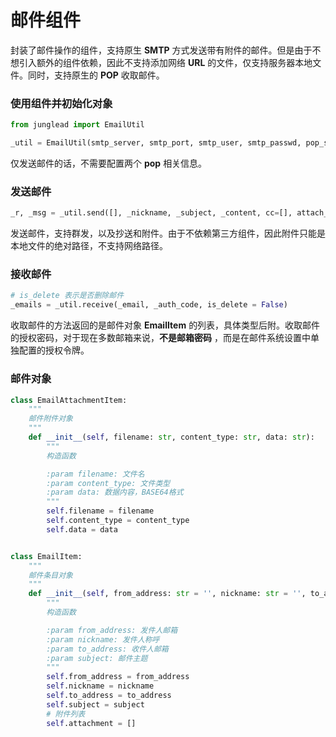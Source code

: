 # 邮件组件

封装了邮件操作的组件，支持原生 **SMTP** 方式发送带有附件的邮件。但是由于不想引入额外的组件依赖，因此不支持添加网络 **URL** 的文件，仅支持服务器本地文件。同时，支持原生的 **POP** 收取邮件。

### 使用组件并初始化对象
```Python
from junglead import EmailUtil

_util = EmailUtil(smtp_server, smtp_port, smtp_user, smtp_passwd, pop_server='', pop_port=0)
```

仅发送邮件的话，不需要配置两个 **pop** 相关信息。

### 发送邮件
```Python
_r, _msg = _util.send([], _nickname, _subject, _content, cc=[], attach_files=[])
```

发送邮件，支持群发，以及抄送和附件。由于不依赖第三方组件，因此附件只能是本地文件的绝对路径，不支持网络路径。

### 接收邮件
```Python
# is_delete 表示是否删除邮件
_emails = _util.receive(_email, _auth_code, is_delete = False)
```
收取邮件的方法返回的是邮件对象 **EmailItem** 的列表，具体类型后附。收取邮件的授权密码，对于现在多数邮箱来说，**不是邮箱密码** ，而是在邮件系统设置中单独配置的授权令牌。

### 邮件对象
```Python
class EmailAttachmentItem:
    """
    邮件附件对象
    """
    def __init__(self, filename: str, content_type: str, data: str):
        """
        构造函数

        :param filename: 文件名
        :param content_type: 文件类型
        :param data: 数据内容，BASE64格式
        """
        self.filename = filename
        self.content_type = content_type
        self.data = data


class EmailItem:
    """
    邮件条目对象
    """
    def __init__(self, from_address: str = '', nickname: str = '', to_address: str = '', subject: str = ''):
        """
        构造函数

        :param from_address: 发件人邮箱
        :param nickname: 发件人称呼
        :param to_address: 收件人邮箱
        :param subject: 邮件主题
        """
        self.from_address = from_address
        self.nickname = nickname
        self.to_address = to_address
        self.subject = subject
        # 附件列表
        self.attachment = []
```

